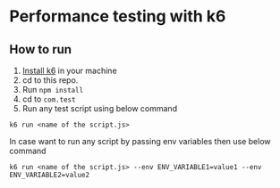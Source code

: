 # Performance testing with k6

## How to run
1. [Install k6](https://k6.io/docs/getting-started/installation/) in your machine
2. cd to this repo.
3. Run `npm install`
4. cd to `com.test`
5. Run any test script using below command
```
k6 run <name of the script.js>
```
In case want to run any script by passing env variables then use below command
```
k6 run <name of the script.js> --env ENV_VARIABLE1=value1 --env ENV_VARIABLE2=value2
```
